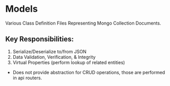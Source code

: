 # Models
Various Class Definition Files Representing Mongo Collection Documents.

## Key Responsibilities:
1. Serialize/Deserialize to/from JSON
2. Data Validation, Verification, & Integrity
3. Virtual Properties (perform lookup of related entities)

* Does not provide abstraction for CRUD operations, those are performed in api routers.